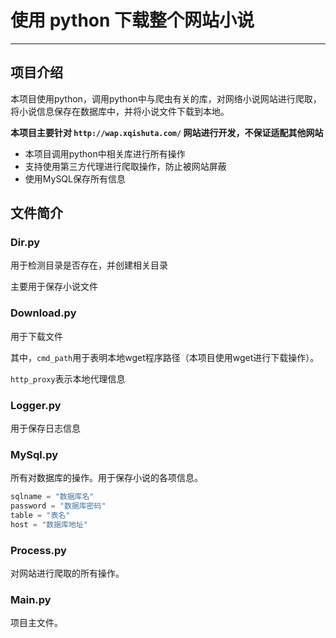 # 使用 python 下载整个网站小说

---

## 项目介绍

本项目使用python，调用python中与爬虫有关的库，对网络小说网站进行爬取，将小说信息保存在数据库中，并将小说文件下载到本地。

**本项目主要针对 `http://wap.xqishuta.com/` 网站进行开发，不保证适配其他网站**

* 本项目调用python中相关库进行所有操作
* 支持使用第三方代理进行爬取操作，防止被网站屏蔽
* 使用MySQL保存所有信息

## 文件简介

### Dir.py

用于检测目录是否存在，并创建相关目录

主要用于保存小说文件

### Download.py

用于下载文件

其中，`cmd_path`用于表明本地wget程序路径（本项目使用wget进行下载操作）。

`http_proxy`表示本地代理信息

### Logger.py

用于保存日志信息

### MySql.py

所有对数据库的操作。用于保存小说的各项信息。

```python
sqlname = "数据库名"
password = "数据库密码"
table = "表名"
host = "数据库地址"
```

### Process.py

对网站进行爬取的所有操作。

### Main.py

项目主文件。

